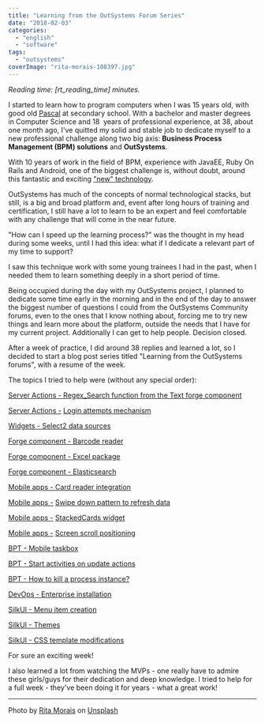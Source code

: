 ```yaml
---
title: "Learning from the OutSystems Forum Series"
date: "2018-02-03"
categories: 
  - "english"
  - "software"
tags: 
  - "outsystems"
coverImage: "rita-morais-108397.jpg"
---
```


_Reading time: \[rt\_reading\_time\] minutes._

I started to learn how to program computers when I was 15 years old, with good old [Pascal](https://en.wikipedia.org/wiki/Pascal_%28programming_language%29) at secondary school. With a bachelor and master degrees in Computer Science and 18  years of professional experience, at 38, about one month ago, I've quitted my solid and stable job to dedicate myself to a new professional challenge along two big axis: **Business Process Management (BPM) solutions** and **OutSystems**.

With 10 years of work in the field of BPM, experience with JavaEE, Ruby On Rails and Android, one of the biggest challenge is, without doubt, around this fantastic and exciting ["new" technology](https://en.wikipedia.org/wiki/OutSystems#Company_history).

OutSystems has much of the concepts of normal technological stacks, but still, is a big and broad platform and, event after long hours of training and certification, I still have a lot to learn to be an expert and feel comfortable with any challenge that will come in the near future.

"How can I speed up the learning process?" was the thought in my head during some weeks, until I had this idea: what if I dedicate a relevant part of my time to support?

I saw this technique work with some young trainees I had in the past, when I needed them to learn something deeply in a short period of time.

Being occupied during the day with my OutSystems project, I planned to dedicate some time early in the morning and in the end of the day to answer the biggest number of questions I could from the OutSystems Community forums, even to the ones that I know nothing about, forcing me to try new things and learn more about the platform, outside the needs that I have for my current project. Additionally I can get to help people. Decision closed.

After a week of practice, I did around 38 replies and learned a lot, so I decided to start a blog post series titled "Learning from the OutSystems forums", with a resume of the week.

The topics I tried to help were (without any special order):

[Server Actions - Regex\_Search function from the Text forge component](https://www.outsystems.com/forums/discussion/33926/how-can-we-setup-install-enterprise-outsystems-platform/)

[Server Actions -](https://www.outsystems.com/forums/discussion/33869/most-efficient-alfanumeric-expression-editor-code/) [Login attempts mechanism](https://www.outsystems.com/forums/discussion/33936/login-attempt/)

[Widgets - Select2 data sources](https://www.outsystems.com/forums/discussion/33915/select2-custom-value/)

[Forge component - Barcode reader](https://www.outsystems.com/forums/discussion/33920/how-to-change-qr-reader-to-barcode/)

[Forge component - Excel package](https://www.outsystems.com/forums/discussion/33888/excel-package-insert-image/)

[Forge component - Elasticsearch](https://www.outsystems.com/forums/discussion/33904/elasticsearch-core-elastic-search-bulk-insert-returns-406-not-acceptable/)

[Mobile apps - Card reader integration](https://www.outsystems.com/forums/discussion/33916/oti-saturn-6000-device-integration/)

[Mobile apps -](https://www.outsystems.com/forums/discussion/33916/oti-saturn-6000-device-integration/) [Swipe down pattern to refresh data](https://www.outsystems.com/forums/discussion/33923/actionhandler-onpulltorefreshtrigger-why-raise-event-again-mobapp/)

[Mobile apps -](https://www.outsystems.com/forums/discussion/33916/oti-saturn-6000-device-integration/) [StackedCards widget](https://www.outsystems.com/forums/discussion/33822/going-back-to-first-card-when-all-cards-are-finished-in-stacked-card-list/)

[Mobile apps -](https://www.outsystems.com/forums/discussion/33916/oti-saturn-6000-device-integration/) [Screen scroll positioning](https://www.outsystems.com/forums/discussion/33867/mobile-go-to-position/)

[BPT - Mobile taskbox](https://www.outsystems.com/forums/discussion/33895/bpt-in-mobile-app-vs-in-web-app/)

[BPT - Start activities on update actions](https://www.outsystems.com/forums/discussion/33817/process-launch-on-property-event/)

[BPT - How to kill a process instance?](https://www.outsystems.com/forums/discussion/33829/how-to-kill-a-process-instance/)

[DevOps - Enterprise installation](https://www.outsystems.com/forums/discussion/33926/how-can-we-setup-install-enterprise-outsystems-platform/)

[SilkUI - Menu item creation](https://www.outsystems.com/forums/discussion/33913/create-menu-and-sub-menu-items-using-silk-ui/)

[SilkUI - Themes](https://www.outsystems.com/forums/discussion/33912/input-required-message-silkui-style-like-london-theme-style/)

[SilkUI - CSS template modifications](https://www.outsystems.com/forums/discussion/33870/its-possible-edit-css-in-template-outsystems/)

For sure an exciting week!

I also learned a lot from watching the MVPs - one really have to admire these girls/guys for their dedication and deep knowledge. I tried to help for a full week - they've been doing it for years - what a great work!

* * *

Photo by [Rita Morais](https://unsplash.com/photos/fJLyQ81u80Y?utm_source=unsplash&utm_medium=referral&utm_content=creditCopyText) on [Unsplash](https://unsplash.com/@moraisr?utm_source=unsplash&utm_medium=referral&utm_content=creditCopyText)
